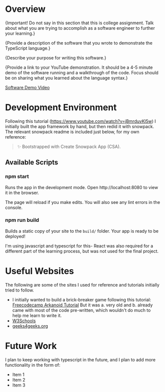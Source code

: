# Overview

{Important! Do not say in this section that this is college assignment. Talk about what you are trying to accomplish as a software engineer to further your learning.}

{Provide a description of the software that you wrote to demonstrate the TypeScript language.}

{Describe your purpose for writing this software.}

{Provide a link to your YouTube demonstration. It should be a 4-5 minute demo of the software running and a walkthrough of the code. Focus should be on sharing what you learned about the language syntax.}

[Software Demo Video](http://youtube.link.goes.here)

# Development Environment
Following this tutorial (https://www.youtube.com/watch?v=jBmrduvKl5w) I initially built the app framework by hand, but then redid it with snowpack.
The relevant snowpack readme is included just below, for my own reference:
> ✨ Bootstrapped with Create Snowpack App (CSA).
## Available Scripts
### npm start
Runs the app in the development mode.
Open http://localhost:8080 to view it in the browser.

The page will reload if you make edits.
You will also see any lint errors in the console.
### npm run build
Builds a static copy of your site to the `build/` folder.
Your app is ready to be deployed!

I'm using javascript and typescript for this- React was also required for a different part of the learning process, but was not used for the final project.

# Useful Websites
The following are some of the sites I used for reference and tutorials initially tried to follow.

- I initially wanted to build a brick-breaker game following this tutorial: [Freecodecamp Arkanoid Tutorial](https://www.youtube.com/watch?v=7bejSTim38A&t=163s) But it was a. very old and b. already came with most of the code pre-written, which wouldn't do much to help me learn to write it.
- [W3Schools](https://www.w3schools.com/typescript/index.php)
- [geeks4geeks.org](https://www.geeksforgeeks.org/how-to-build-a-quiz-app-with-react-and-typescript/#)

# Future Work

I plan to keep working with typescript in the future, and I plan to add more functionality in the form of:

- Item 1
- Item 2
- Item 3
